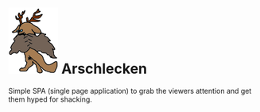 # <img src="img/von-hinten.png" width="100"/> Arschlecken
Simple SPA (single page application) to grab the viewers attention and get them hyped for shacking.
